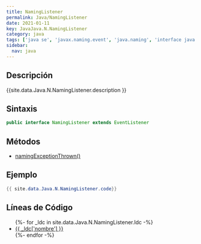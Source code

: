 ```yaml
---
title: NamingListener
permalink: Java/NamingListener
date: 2021-01-11
key: JavaJava.N.NamingListener
category: java
tags: ['java se', 'javax.naming.event', 'java.naming', 'interface java', 'Java 1.3']
sidebar: 
  nav: java
---
```


## Descripción
{{site.data.Java.N.NamingListener.description }}

## Sintaxis
~~~java
public interface NamingListener extends EventListener
~~~

## Métodos
* [namingExceptionThrown()](/Java/NamingListener/namingExceptionThrown)

## Ejemplo
~~~java
{{ site.data.Java.N.NamingListener.code}}
~~~

## Líneas de Código
<ul>
{%- for _ldc in site.data.Java.N.NamingListener.ldc -%}
   <li>
       <a href="{{_ldc['url'] }}">{{ _ldc['nombre'] }}</a>
   </li>
{%- endfor -%}
</ul>

